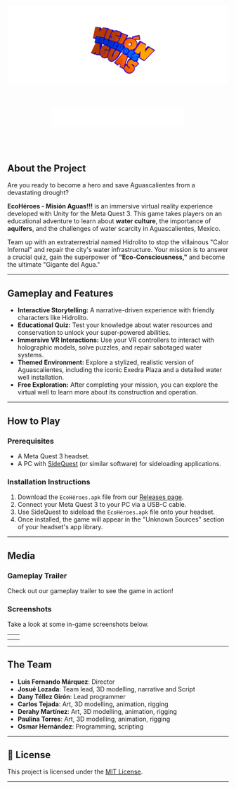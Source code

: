 <div align="center">
    <img alt='EcoHéroes' src='Assets/Logo/Images/LOGOTYPE ECOHEROES UNITY.png'/>
    <img style='max-width:300px; margin:50px' alt='Logo Axis' src='Assets/Logo/Images/AXIS LOGO PNG 2025.png'/>
</div>

## About the Project

Are you ready to become a hero and save Aguascalientes from a devastating drought?

**EcoHéroes - Misión Aguas\!\!\!** is an immersive virtual reality experience developed with Unity for the Meta Quest 3. This game takes players on an educational adventure to learn about **water culture**, the importance of **aquifers**, and the challenges of water scarcity in Aguascalientes, Mexico.

Team up with an extraterrestrial named Hidrolito to stop the villainous "Calor Infernal" and repair the city's water infrastructure. Your mission is to answer a crucial quiz, gain the superpower of **"Eco-Consciousness,"** and become the ultimate "Gigante del Agua."

---

## Gameplay and Features

- **Interactive Storytelling:** A narrative-driven experience with friendly characters like Hidrolito.
- **Educational Quiz:** Test your knowledge about water resources and conservation to unlock your super-powered abilities.
- **Immersive VR Interactions:** Use your VR controllers to interact with holographic models, solve puzzles, and repair sabotaged water systems.
- **Themed Environment:** Explore a stylized, realistic version of Aguascalientes, including the iconic Exedra Plaza and a detailed water well installation.
- **Free Exploration:** After completing your mission, you can explore the virtual well to learn more about its construction and operation.

---

## How to Play

### Prerequisites

- A Meta Quest 3 headset.
- A PC with [SideQuest](https://sidequestvr.com/) (or similar software) for sideloading applications.

### Installation Instructions

1.  Download the `EcoHéroes.apk` file from our [Releases page](https://www.google.com/search?q=https://github.com/your-username/your-repo/releases).
2.  Connect your Meta Quest 3 to your PC via a USB-C cable.
3.  Use SideQuest to sideload the `EcoHéroes.apk` file onto your headset.
4.  Once installed, the game will appear in the "Unknown Sources" section of your headset's app library.

---

## Media

### Gameplay Trailer

Check out our gameplay trailer to see the game in action\!

[](https://www.google.com/search?q=link/to/your/youtube-or-vimeo-video)

### Screenshots

Take a look at some in-game screenshots below.

|     |     |
| :-- | :-- |
|     |     |
|     |     |

---

## The Team

- **Luis Fernando Márquez**: Director
- **Josué Lozada**: Team lead, 3D modelling, narrative and Script
- **Dany Téllez Girón**: Lead programmer
- **Carlos Tejada**: Art, 3D modelling, animation, rigging
- **Derahy Martínez**: Art, 3D modelling, animation, rigging
- **Paulina Torres**: Art, 3D modelling, animation, rigging
- **Osmar Hernández**: Programming, scripting

---

## 📝 License

This project is licensed under the [MIT License](LICENSE.md).

---
